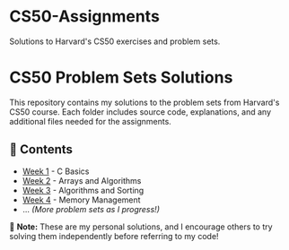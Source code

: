 # CS50-Assignments
Solutions to Harvard's CS50 exercises and problem sets.
# CS50 Problem Sets Solutions  
This repository contains my solutions to the problem sets from Harvard's CS50 course. Each folder includes source code, explanations, and any additional files needed for the assignments.  

## 📂 Contents  
- [Week 1](./week1/) - C Basics  
- [Week 2](./week2/) - Arrays and Algorithms  
- [Week 3](./week3/) - Algorithms and Sorting  
- [Week 4](./week4/) - Memory Management  
- ... *(More problem sets as I progress!)*  

🚀 **Note:** These are my personal solutions, and I encourage others to try solving them independently before referring to my code!  
